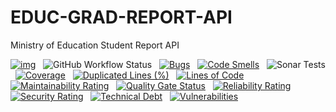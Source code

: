 # EDUC-GRAD-REPORT-API

Ministry of Education Student Report API

[![img](https://img.shields.io/badge/Lifecycle-Experimental-339999)](https://github.com/bcgov/repomountie/blob/master/doc/lifecycle-badges.md) &nbsp;
![GitHub Workflow Status](https://img.shields.io/github/workflow/status/bcgov/educ-grad-report-api/Build) &nbsp; 
[![Bugs](https://sonarcloud.io/api/project_badges/measure?project=educ-grad-report-api&metric=bugs)](https://sonarcloud.io/summary/new_code?id=educ-grad-report-api) &nbsp;
[![Code Smells](https://sonarcloud.io/api/project_badges/measure?project=educ-grad-report-api&metric=code_smells)](https://sonarcloud.io/summary/new_code?id=educ-grad-report-api) &nbsp;
![Sonar Tests](https://img.shields.io/sonar/tests/educ-grad-report-api?compact_message&server=https%3A%2F%2Fsonarcloud.io) &nbsp;
[![Coverage](https://sonarcloud.io/api/project_badges/measure?project=educ-grad-report-api&metric=coverage)](https://sonarcloud.io/summary/new_code?id=educ-grad-report-api) &nbsp;
[![Duplicated Lines (%)](https://sonarcloud.io/api/project_badges/measure?project=educ-grad-report-api&metric=duplicated_lines_density)](https://sonarcloud.io/summary/new_code?id=educ-grad-report-api) &nbsp;
[![Lines of Code](https://sonarcloud.io/api/project_badges/measure?project=educ-grad-report-api&metric=ncloc)](https://sonarcloud.io/summary/new_code?id=educ-grad-report-api) &nbsp;
[![Maintainability Rating](https://sonarcloud.io/api/project_badges/measure?project=educ-grad-report-api&metric=sqale_rating)](https://sonarcloud.io/summary/new_code?id=educ-grad-report-api) &nbsp;
[![Quality Gate Status](https://sonarcloud.io/api/project_badges/measure?project=educ-grad-report-api&metric=alert_status)](https://sonarcloud.io/summary/new_code?id=educ-grad-report-api) &nbsp;
[![Reliability Rating](https://sonarcloud.io/api/project_badges/measure?project=educ-grad-report-api&metric=reliability_rating)](https://sonarcloud.io/summary/new_code?id=educ-grad-report-api) &nbsp;
[![Security Rating](https://sonarcloud.io/api/project_badges/measure?project=educ-grad-report-api&metric=security_rating)](https://sonarcloud.io/summary/new_code?id=educ-grad-report-api) &nbsp;
[![Technical Debt](https://sonarcloud.io/api/project_badges/measure?project=educ-grad-report-api&metric=sqale_index)](https://sonarcloud.io/summary/new_code?id=educ-grad-report-api) &nbsp;
[![Vulnerabilities](https://sonarcloud.io/api/project_badges/measure?project=educ-grad-report-api&metric=vulnerabilities)](https://sonarcloud.io/summary/new_code?id=educ-grad-report-api) &nbsp;


